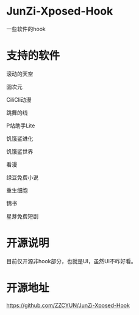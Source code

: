 # JunZi-Xposed-Hook
一些软件的hook
# 支持的软件
滚动的天空

囧次元

CiliCli动漫

跳舞的线

P站助手Lite

饥饿鲨进化

饥饿鲨世界

看漫

绿豆免费小说

重生细胞

锦书

星芽免费短剧
# 开源说明
目前仅开源非hook部分，也就是UI，虽然UI不咋好看。
# 开源地址
https://github.com/ZZCYUN/JunZi-Xposed-Hook
